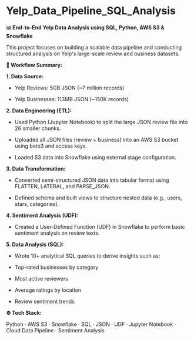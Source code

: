 # Yelp_Data_Pipeline_SQL_Analysis

**📊 End-to-End Yelp Data Analysis using SQL, Python, AWS S3 & Snowflake**

This project focuses on building a scalable data pipeline and conducting structured analysis on Yelp's large-scale review and business datasets.


**🚀 Workflow Summary:**

**1. Data Source:**

- Yelp Reviews: 5GB JSON (~7 million records)

- Yelp Businesses: 113MB JSON (~150K records)

**2. Data Engineering (ETL):**

- Used Python (Jupyter Notebook) to split the large JSON review file into 26 smaller chunks.

- Uploaded all JSON files (review + business) into an AWS S3 bucket using boto3 and access keys.

- Loaded S3 data into Snowflake using external stage configuration.

**3. Data Transformation:**

- Converted semi-structured JSON data into tabular format using FLATTEN, LATERAL, and PARSE_JSON.

- Defined schema and built views to structure nested data (e.g., users, stars, categories).

**4. Sentiment Analysis (UDF):**

- Created a User-Defined Function (UDF) in Snowflake to perform basic sentiment analysis on review texts.

**5. Data Analysis (SQL):**

- Wrote 10+ analytical SQL queries to derive insights such as:

- Top-rated businesses by category

- Most active reviewers

- Average ratings by location

- Review sentiment trends


**⚙️ Tech Stack:**

Python · AWS S3 · Snowflake · SQL · JSON · UDF · Jupyter Notebook · Cloud Data Pipeline · Sentiment Analysis
